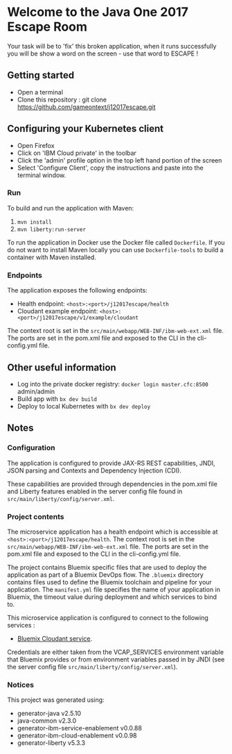 # Welcome to the Java One 2017 Escape Room
Your task will be to 'fix' this broken application, when it runs successfully you will be show a word on the screen - use that word to ESCAPE !

## Getting started
* Open a terminal
* Clone this repository : git clone https://github.com/gameontext/j12017escape.git

## Configuring your Kubernetes client
* Open Firefox 
* Click on 'IBM Cloud private' in the toolbar
* Click the 'admin' profile option in the top left hand portion of the screen
* Select 'Configure Client', copy the instructions and paste into the terminal window.

### Run

To build and run the application with Maven:
1. `mvn install`
1. `mvn liberty:run-server`


To run the application in Docker use the Docker file called `Dockerfile`. If you do not want to install Maven locally you can use `Dockerfile-tools` to build a container with Maven installed.

### Endpoints

The application exposes the following endpoints:
* Health endpoint: `<host>:<port>/j12017escape/health`
* Cloudant example endpoint: `<host>:<port>/j12017escape/v1/example/cloudant`

The context root is set in the `src/main/webapp/WEB-INF/ibm-web-ext.xml` file. The ports are set in the pom.xml file and exposed to the CLI in the cli-config.yml file.

## Other useful information
* Log into the private docker registry: `docker login master.cfc:8500`
  admin/admin
* Build app with `bx dev build`
* Deploy to local Kubernetes with `bx dev deploy`

## Notes

### Configuration
The application is configured to provide JAX-RS REST capabilities, JNDI, JSON parsing and Contexts and Dependency Injection (CDI).

These capabilities are provided through dependencies in the pom.xml file and Liberty features enabled in the server config file found in `src/main/liberty/config/server.xml`.

### Project contents
The microservice application has a health endpoint which is accessible at `<host>:<port>/j12017escape/health`. The context root is set in the `src/main/webapp/WEB-INF/ibm-web-ext.xml` file. The ports are set in the pom.xml file and exposed to the CLI in the cli-config.yml file.

The project contains Bluemix specific files that are used to deploy the application as part of a Bluemix DevOps flow. The `.bluemix` directory contains files used to define the Bluemix toolchain and pipeline for your application. The `manifest.yml` file specifies the name of your application in Bluemix, the timeout value during deployment and which services to bind to.

This microservice application is configured to connect to the following services :
* [Bluemix Cloudant service](https://console.ng.bluemix.net/catalog/services/cloudant-nosql-db).

Credentials are either taken from the VCAP_SERVICES environment variable that Bluemix provides or from environment variables passed in by JNDI (see the server config file `src/main/liberty/config/server.xml`).



### Notices

This project was generated using:
* generator-java v2.5.10
* java-common v2.3.0
* generator-ibm-service-enablement v0.0.88
* generator-ibm-cloud-enablement v0.0.98
* generator-liberty v5.3.3



